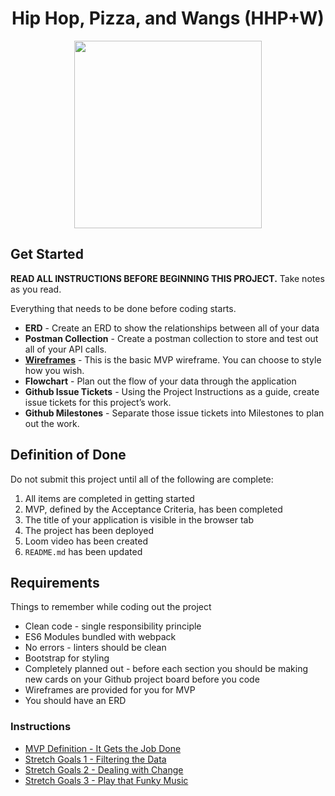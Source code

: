 <div style="text-align:center">
<h1>Hip Hop, Pizza, and Wangs (HHP+W)</h1>

<image src="https://user-images.githubusercontent.com/29741570/205346767-a182560c-64a6-4cfa-80b3-0d64cf998242.png" style="height:300px;"></image></div>

## Get Started
**READ ALL INSTRUCTIONS BEFORE BEGINNING THIS PROJECT.** Take notes as you read.

Everything that needs to be done before coding starts.

* **ERD** - Create an ERD to show the relationships between all of  your data
* **Postman Collection** - Create a postman collection to store and test out all of your API calls.
* **[Wireframes](https://www.figma.com/file/4y3EZddALuBR3ouSEM57Np/MVP?node-id=0%3A1)** - This is the basic MVP wireframe. You can choose to style how you wish.
* **Flowchart** - Plan out the flow of your data through the application
* **Github Issue Tickets** - Using the Project Instructions as a guide, create issue tickets for this project’s work.
* **Github Milestones** - Separate those issue tickets into Milestones to plan out the work.

## Definition of Done

Do not submit this project until all of the following are complete:

1. All items are completed in getting started
1. MVP, defined by the Acceptance Criteria, has been completed
1. The title of your application is visible in the browser tab
1. The project has been deployed
1. Loom video has been created
1. `README.md` has been updated

## Requirements

Things to remember while coding out the project

* Clean code - single responsibility principle
* ES6 Modules bundled with webpack
* No errors - linters should be clean
* Bootstrap for styling
* Completely planned out - before each section you should be making new cards on your Github project board before you code
* Wireframes are provided for you for MVP
* You should have an ERD

### Instructions

* [MVP Definition - It Gets the Job Done](./instructions/mvp.md)
* [Stretch Goals 1 - Filtering the Data](./instructions/stretch-1.md)
* [Stretch Goals 2 - Dealing with Change](./instructions/stretch-2.md)
* [Stretch Goals 3 - Play that Funky Music](./instructions/stretch-3.md)
